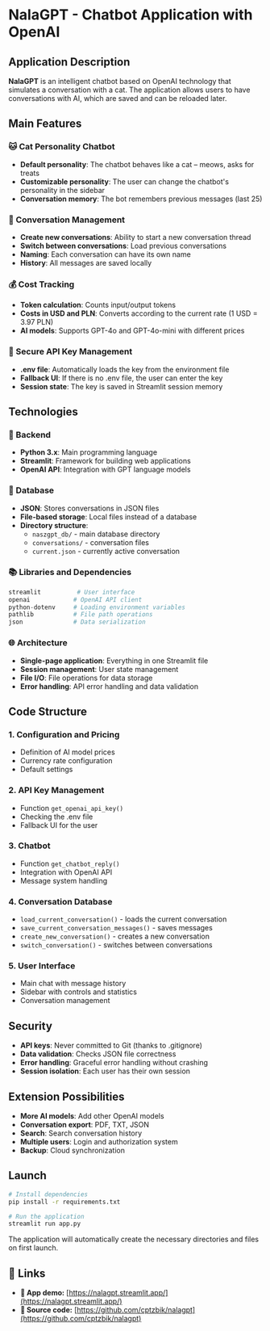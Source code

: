  # NalaGPT - Chatbot Application with OpenAI

## Application Description

**NalaGPT** is an intelligent chatbot based on OpenAI technology that simulates a conversation with a cat. The application allows users to have conversations with AI, which are saved and can be reloaded later.

## Main Features

### 🐱 Cat Personality Chatbot
- **Default personality**: The chatbot behaves like a cat – meows, asks for treats
- **Customizable personality**: The user can change the chatbot's personality in the sidebar
- **Conversation memory**: The bot remembers previous messages (last 25)

### 💬 Conversation Management
- **Create new conversations**: Ability to start a new conversation thread
- **Switch between conversations**: Load previous conversations
- **Naming**: Each conversation can have its own name
- **History**: All messages are saved locally

### 💰 Cost Tracking
- **Token calculation**: Counts input/output tokens
- **Costs in USD and PLN**: Converts according to the current rate (1 USD = 3.97 PLN)
- **AI models**: Supports GPT-4o and GPT-4o-mini with different prices

### 🔐 Secure API Key Management
- **.env file**: Automatically loads the key from the environment file
- **Fallback UI**: If there is no .env file, the user can enter the key
- **Session state**: The key is saved in Streamlit session memory

## Technologies

### 🐍 Backend
- **Python 3.x**: Main programming language
- **Streamlit**: Framework for building web applications
- **OpenAI API**: Integration with GPT language models

### 📁 Database
- **JSON**: Stores conversations in JSON files
- **File-based storage**: Local files instead of a database
- **Directory structure**:
  - `naszgpt_db/` - main database directory
  - `conversations/` - conversation files
  - `current.json` - currently active conversation

### 📚 Libraries and Dependencies
```python
streamlit          # User interface
openai            # OpenAI API client
python-dotenv     # Loading environment variables
pathlib           # File path operations
json              # Data serialization
```

### 🌐 Architecture
- **Single-page application**: Everything in one Streamlit file
- **Session management**: User state management
- **File I/O**: File operations for data storage
- **Error handling**: API error handling and data validation

## Code Structure


### 1. Configuration and Pricing
- Definition of AI model prices
- Currency rate configuration
- Default settings

### 2. API Key Management
- Function `get_openai_api_key()`
- Checking the .env file
- Fallback UI for the user

### 3. Chatbot
- Function `get_chatbot_reply()`
- Integration with OpenAI API
- Message system handling

### 4. Conversation Database
- `load_current_conversation()` - loads the current conversation
- `save_current_conversation_messages()` - saves messages
- `create_new_conversation()` - creates a new conversation
- `switch_conversation()` - switches between conversations

### 5. User Interface
- Main chat with message history
- Sidebar with controls and statistics
- Conversation management

## Security

- **API keys**: Never committed to Git (thanks to .gitignore)
- **Data validation**: Checks JSON file correctness
- **Error handling**: Graceful error handling without crashing
- **Session isolation**: Each user has their own session

## Extension Possibilities

- **More AI models**: Add other OpenAI models
- **Conversation export**: PDF, TXT, JSON
- **Search**: Search conversation history
- **Multiple users**: Login and authorization system
- **Backup**: Cloud synchronization

## Launch

```bash
# Install dependencies
pip install -r requirements.txt

# Run the application
streamlit run app.py
```

The application will automatically create the necessary directories and files on first launch.

## 🔗 Links

- **🚀 App demo:** [https://nalagpt.streamlit.app/](https://nalagpt.streamlit.app/)
- **🐙 Source code:** [https://github.com/cptzbik/nalagpt](https://github.com/cptzbik/nalagpt)

